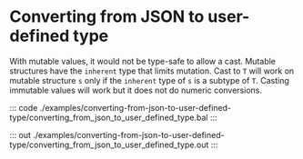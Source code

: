 # Converting from JSON to user-defined type

With mutable values, it would not be type-safe to allow a cast.
Mutable structures have the `inherent` type that limits mutation.
Cast to `T` will work on mutable structure `s` only if the `inherent` type
of `s` is a subtype of `T`.
Casting immutable values will work but it does not do numeric conversions.

::: code ./examples/converting-from-json-to-user-defined-type/converting_from_json_to_user_defined_type.bal :::

::: out ./examples/converting-from-json-to-user-defined-type/converting_from_json_to_user_defined_type.out :::